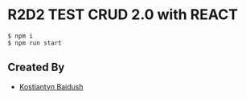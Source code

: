 # R2D2 TEST CRUD 2.0 with REACT

```
$ npm i
$ npm run start
```

## Created By

* [Kostiantyn Baidush](http://kostix.tech/)

